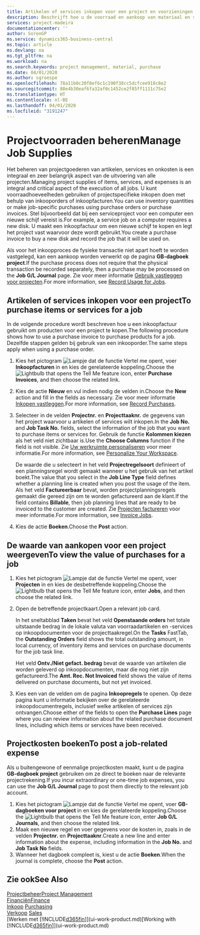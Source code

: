 ```yaml
---
title: Artikelen of services inkopen voor een project en voorzieningen beheren| Microsoft Docs
description: Beschrijft hoe u de voorraad en aankoop van materiaal en services voor projecten beheert.
services: project-madeira
documentationcenter: ''
author: SorenGP
ms.service: dynamics365-business-central
ms.topic: article
ms.devlang: na
ms.tgt_pltfrm: na
ms.workload: na
ms.search.keywords: project management, material, purchase
ms.date: 04/01/2020
ms.author: sgroespe
ms.openlocfilehash: 78a11b0c20f8ef6c1c190f38cc5dcfcee918c8e2
ms.sourcegitcommit: 88e4b30eaf6fa32af0c1452ce2f85ff1111c75e2
ms.translationtype: HT
ms.contentlocale: nl-BE
ms.lasthandoff: 04/01/2020
ms.locfileid: "3191247"
---
```

# <a name="manage-job-supplies"></a><span data-ttu-id="b7a2c-103">Projectvoorraden beheren</span><span class="sxs-lookup"><span data-stu-id="b7a2c-103">Manage Job Supplies</span></span>
<span data-ttu-id="b7a2c-104">Het beheren van projectgoederen van artikelen, services en onkosten is een integraal en zeer belangrijk aspect van de uitvoering van alle projecten.</span><span class="sxs-lookup"><span data-stu-id="b7a2c-104">Managing project supplies of items, services, and expenses is an integral and critical aspect of the execution of all jobs.</span></span> <span data-ttu-id="b7a2c-105">U kunt voorraadhoeveelheden gebruiken of projectspecifieke inkopen doen met behulp van inkooporders of inkoopfacturen.</span><span class="sxs-lookup"><span data-stu-id="b7a2c-105">You can use inventory quantities or make job-specific purchases using purchase orders or purchase invoices.</span></span> <span data-ttu-id="b7a2c-106">Stel bijvoorbeeld dat bij een serviceproject voor een computer een nieuwe schijf vereist is.</span><span class="sxs-lookup"><span data-stu-id="b7a2c-106">For example, a service job on a computer requires a new disk.</span></span> <span data-ttu-id="b7a2c-107">U maakt een inkoopfactuur om een nieuwe schijf te kopen en legt het project vast waarvoor deze wordt gebruikt.</span><span class="sxs-lookup"><span data-stu-id="b7a2c-107">You create a purchase invoice to buy a new disk and record the job that it will be used on.</span></span>

<span data-ttu-id="b7a2c-108">Als voor het inkoopproces de fysieke transactie niet apart hoeft te worden vastgelegd, kan een aankoop worden verwerkt op de pagina **GB-dagboek project**.</span><span class="sxs-lookup"><span data-stu-id="b7a2c-108">If the purchase process does not require that the physical transaction be recorded separately, then a purchase may be processed on the **Job G/L Journal** page.</span></span> <span data-ttu-id="b7a2c-109">Zie voor meer informatie [Gebruik vastleggen voor projecten](projects-how-record-job-usage.md).</span><span class="sxs-lookup"><span data-stu-id="b7a2c-109">For more information, see [Record Usage for Jobs](projects-how-record-job-usage.md).</span></span>

## <a name="to-purchase-items-or-services-for-a-job"></a><span data-ttu-id="b7a2c-110">Artikelen of services inkopen voor een project</span><span class="sxs-lookup"><span data-stu-id="b7a2c-110">To purchase items or services for a job</span></span>
<span data-ttu-id="b7a2c-111">In de volgende procedure wordt beschreven hoe u een inkoopfactuur gebruikt om producten voor een project te kopen.</span><span class="sxs-lookup"><span data-stu-id="b7a2c-111">The following procedure shows how to use a purchase invoice to purchase products for a job.</span></span> <span data-ttu-id="b7a2c-112">Dezelfde stappen gelden bij gebruik van een inkooporder.</span><span class="sxs-lookup"><span data-stu-id="b7a2c-112">The same steps apply when using a purchase order.</span></span>  

1. <span data-ttu-id="b7a2c-113">Kies het pictogram ![Lampje dat de functie Vertel me opent](media/ui-search/search_small.png "Vertel me wat u wilt doen"), voer **Inkoopfacturen** in en kies de gerelateerde koppeling.</span><span class="sxs-lookup"><span data-stu-id="b7a2c-113">Choose the ![Lightbulb that opens the Tell Me feature](media/ui-search/search_small.png "Tell me what you want to do") icon, enter **Purchase Invoices**, and then choose the related link.</span></span>  
2. <span data-ttu-id="b7a2c-114">Kies de actie **Nieuw** en vul indien nodig de velden in.</span><span class="sxs-lookup"><span data-stu-id="b7a2c-114">Choose the **New** action and fill in the fields as necessary.</span></span> <span data-ttu-id="b7a2c-115">Zie voor meer informatie [Inkopen vastleggen](purchasing-how-record-purchases.md).</span><span class="sxs-lookup"><span data-stu-id="b7a2c-115">For more information, see [Record Purchases](purchasing-how-record-purchases.md).</span></span>
3. <span data-ttu-id="b7a2c-116">Selecteer in de velden **Projectnr.** en **Projecttaaknr.** de gegevens van het project waarvoor u artikelen of services wilt inkopen.</span><span class="sxs-lookup"><span data-stu-id="b7a2c-116">In the **Job No.** and **Job Task No.** fields, select the information of the job that you want to purchase items or services for.</span></span> <span data-ttu-id="b7a2c-117">Gebruik de functie **Kolommen kiezen** als het veld niet zichtbaar is.</span><span class="sxs-lookup"><span data-stu-id="b7a2c-117">Use the **Choose Columns** function if the field is not visible.</span></span> <span data-ttu-id="b7a2c-118">Zie [Uw werkruimte personaliseren](ui-personalization-user.md) voor meer informatie.</span><span class="sxs-lookup"><span data-stu-id="b7a2c-118">For more information, see [Personalize Your Workspace](ui-personalization-user.md).</span></span>

    <span data-ttu-id="b7a2c-119">De waarde die u selecteert in het veld **Projectregelsoort** definieert of een planningsregel wordt gemaakt wanneer u het gebruik van het artikel boekt.</span><span class="sxs-lookup"><span data-stu-id="b7a2c-119">The value that you select in the **Job Line Type** field defines whether a planning line is created when you post the usage of the item.</span></span> <span data-ttu-id="b7a2c-120">Als het veld **Factureerbaar** bevat, worden projectplanningsregels gemaakt die gereed zijn om te worden gefactureerd aan de klant.</span><span class="sxs-lookup"><span data-stu-id="b7a2c-120">If the field contains **Billable**, then job planning lines that are ready to be invoiced to the customer are created.</span></span> <span data-ttu-id="b7a2c-121">Zie [Projecten factureren](projects-how-invoice-jobs.md) voor meer informatie.</span><span class="sxs-lookup"><span data-stu-id="b7a2c-121">For more information, see [Invoice Jobs](projects-how-invoice-jobs.md).</span></span>
4. <span data-ttu-id="b7a2c-122">Kies de actie **Boeken**.</span><span class="sxs-lookup"><span data-stu-id="b7a2c-122">Choose the **Post** action.</span></span>

## <a name="to-view-the-value-of-purchases-for-a-job"></a><span data-ttu-id="b7a2c-123">De waarde van aankopen voor een project weergeven</span><span class="sxs-lookup"><span data-stu-id="b7a2c-123">To view the value of purchases for a job</span></span>
1. <span data-ttu-id="b7a2c-124">Kies het pictogram ![Lampje dat de functie Vertel me opent](media/ui-search/search_small.png "Vertel me wat u wilt doen"), voer **Projecten** in en kies de desbetreffende koppeling.</span><span class="sxs-lookup"><span data-stu-id="b7a2c-124">Choose the ![Lightbulb that opens the Tell Me feature](media/ui-search/search_small.png "Tell me what you want to do") icon, enter **Jobs**, and then choose the related link.</span></span>
2. <span data-ttu-id="b7a2c-125">Open de betreffende projectkaart.</span><span class="sxs-lookup"><span data-stu-id="b7a2c-125">Open a relevant job card.</span></span>

    <span data-ttu-id="b7a2c-126">In het sneltabblad **Taken** bevat het veld **Openstaande orders** het totale uitstaande bedrag in de lokale valuta van voorraadartikelen en -services op inkoopdocumenten voor de projecttaakregel.</span><span class="sxs-lookup"><span data-stu-id="b7a2c-126">On the **Tasks** FastTab, the **Outstanding Orders** field shows the total outstanding amount, in local currency, of inventory items and services on purchase documents for the job task line.</span></span>  

    <span data-ttu-id="b7a2c-127">Het veld **Ontv./Niet gefact. bedrag** bevat de waarde van artikelen die worden geleverd op inkoopdocumenten, maar die nog niet zijn gefactureerd.</span><span class="sxs-lookup"><span data-stu-id="b7a2c-127">The **Amt. Rec. Not Invoiced** field shows the value of items delivered on purchase documents, but not yet invoiced.</span></span>  
3. <span data-ttu-id="b7a2c-128">Kies een van de velden om de pagina **Inkoopregels** te openen. Op deze pagina kunt u informatie bekijken over de gerelateerde inkoopdocumentregels, inclusief welke artikelen of services zijn ontvangen.</span><span class="sxs-lookup"><span data-stu-id="b7a2c-128">Choose either of the fields to open the **Purchase Lines** page where you can review information about the related purchase document lines, including which items or services have been received.</span></span>

## <a name="to-post-a-job-related-expense"></a><span data-ttu-id="b7a2c-129">Projectkosten boeken</span><span class="sxs-lookup"><span data-stu-id="b7a2c-129">To post a job-related expense</span></span>
<span data-ttu-id="b7a2c-130">Als u buitengewone of eenmalige projectkosten maakt, kunt u de pagina **GB-dagboek project** gebruiken om ze direct te boeken naar de relevante projectrekening.</span><span class="sxs-lookup"><span data-stu-id="b7a2c-130">If you incur extraordinary or one-time job expenses, you can use the **Job G/L Journal** page to post them directly to the relevant job account.</span></span>

1. <span data-ttu-id="b7a2c-131">Kies het pictogram ![Lampje dat de functie Vertel me opent](media/ui-search/search_small.png "Vertel me wat u wilt doen"), voer **GB-dagboeken voor project** in en kies de gerelateerde koppeling.</span><span class="sxs-lookup"><span data-stu-id="b7a2c-131">Choose the ![Lightbulb that opens the Tell Me feature](media/ui-search/search_small.png "Tell me what you want to do") icon, enter **Job G/L Journals**, and then choose the related link.</span></span>  
2. <span data-ttu-id="b7a2c-132">Maak een nieuwe regel en voer gegevens voor de kosten in, zoals in de velden **Projectnr.** en **Projecttaaknr**.</span><span class="sxs-lookup"><span data-stu-id="b7a2c-132">Create a new line and enter information about the expense, including information in the **Job No.** and **Job Task No** fields.</span></span>  
3. <span data-ttu-id="b7a2c-133">Wanneer het dagboek compleet is, kiest u de actie **Boeken**.</span><span class="sxs-lookup"><span data-stu-id="b7a2c-133">When the journal is complete, choose the **Post** action.</span></span>

## <a name="see-also"></a><span data-ttu-id="b7a2c-134">Zie ook</span><span class="sxs-lookup"><span data-stu-id="b7a2c-134">See Also</span></span>
[<span data-ttu-id="b7a2c-135">Projectbeheer</span><span class="sxs-lookup"><span data-stu-id="b7a2c-135">Project Management</span></span>](projects-manage-projects.md)  
[<span data-ttu-id="b7a2c-136">Financiën</span><span class="sxs-lookup"><span data-stu-id="b7a2c-136">Finance</span></span>](finance.md)  
<span data-ttu-id="b7a2c-137">[Inkoop](purchasing-manage-purchasing.md)       </span><span class="sxs-lookup"><span data-stu-id="b7a2c-137">[Purchasing](purchasing-manage-purchasing.md)       </span></span>  
<span data-ttu-id="b7a2c-138">[Verkoop](sales-manage-sales.md)    </span><span class="sxs-lookup"><span data-stu-id="b7a2c-138">[Sales](sales-manage-sales.md)    </span></span>  
<span data-ttu-id="b7a2c-139">[Werken met [!INCLUDE[d365fin](includes/d365fin_md.md)]](ui-work-product.md)</span><span class="sxs-lookup"><span data-stu-id="b7a2c-139">[Working with [!INCLUDE[d365fin](includes/d365fin_md.md)]](ui-work-product.md)</span></span>  
